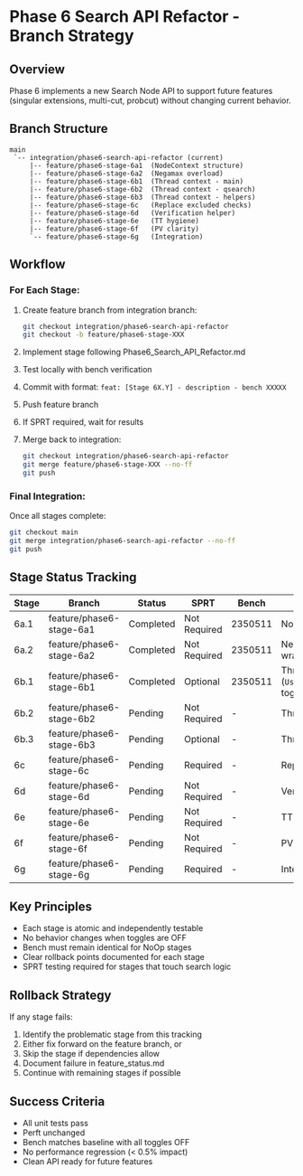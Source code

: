 # Phase 6 Search API Refactor - Branch Strategy

## Overview
Phase 6 implements a new Search Node API to support future features (singular extensions, multi-cut, probcut) without changing current behavior.

## Branch Structure

```
main
 `-- integration/phase6-search-api-refactor (current)
     |-- feature/phase6-stage-6a1  (NodeContext structure)
     |-- feature/phase6-stage-6a2  (Negamax overload)
     |-- feature/phase6-stage-6b1  (Thread context - main)
     |-- feature/phase6-stage-6b2  (Thread context - qsearch)
     |-- feature/phase6-stage-6b3  (Thread context - helpers)
     |-- feature/phase6-stage-6c   (Replace excluded checks)
     |-- feature/phase6-stage-6d   (Verification helper)
     |-- feature/phase6-stage-6e   (TT hygiene)
     |-- feature/phase6-stage-6f   (PV clarity)
     `-- feature/phase6-stage-6g   (Integration)
```

## Workflow

### For Each Stage:
1. Create feature branch from integration branch:
   ```bash
   git checkout integration/phase6-search-api-refactor
   git checkout -b feature/phase6-stage-XXX
   ```

2. Implement stage following Phase6_Search_API_Refactor.md
3. Test locally with bench verification
4. Commit with format: `feat: [Stage 6X.Y] - description - bench XXXXX`
5. Push feature branch
6. If SPRT required, wait for results
7. Merge back to integration:
   ```bash
   git checkout integration/phase6-search-api-refactor
   git merge feature/phase6-stage-XXX --no-ff
   git push
   ```

### Final Integration:
Once all stages complete:
```bash
git checkout main
git merge integration/phase6-search-api-refactor --no-ff
git push
```

## Stage Status Tracking

| Stage | Branch | Status | SPRT | Bench | Notes |
|-------|--------|--------|------|-------|-------|
| 6a.1 | feature/phase6-stage-6a1 | Completed | Not Required | 2350511 | NodeContext structure |
| 6a.2 | feature/phase6-stage-6a2 | Completed | Not Required | 2350511 | Negamax overload wrapper (NodeContext) |
| 6b.1 | feature/phase6-stage-6b1 | Completed | Optional | 2350511 | Thread context - main (`UseSearchNodeAPIRefactor` toggle) |
| 6b.2 | feature/phase6-stage-6b2 | Pending | Not Required | - | Thread context - qsearch |
| 6b.3 | feature/phase6-stage-6b3 | Pending | Optional | - | Thread context - helpers |
| 6c | feature/phase6-stage-6c | Pending | Required | - | Replace excluded checks |
| 6d | feature/phase6-stage-6d | Pending | Not Required | - | Verification helper |
| 6e | feature/phase6-stage-6e | Pending | Not Required | - | TT hygiene |
| 6f | feature/phase6-stage-6f | Pending | Not Required | - | PV clarity |
| 6g | feature/phase6-stage-6g | Pending | Required | - | Integration |

## Key Principles
- Each stage is atomic and independently testable
- No behavior changes when toggles are OFF
- Bench must remain identical for NoOp stages
- Clear rollback points documented for each stage
- SPRT testing required for stages that touch search logic

## Rollback Strategy
If any stage fails:
1. Identify the problematic stage from this tracking
2. Either fix forward on the feature branch, or
3. Skip the stage if dependencies allow
4. Document failure in feature_status.md
5. Continue with remaining stages if possible

## Success Criteria
- All unit tests pass
- Perft unchanged
- Bench matches baseline with all toggles OFF
- No performance regression (< 0.5% impact)
- Clean API ready for future features
